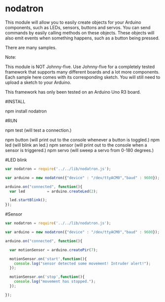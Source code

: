 # nodatron

This module will allow you to easily create objects for your
Arduino components, such as LEDs, sensors, buttons and servos.  You can send commands
by easily calling methods on these objects.  These objects will also emit events when
something happens, such as a button being pressed.  

There are many samples.  

Note:  

This module is NOT Johnny-five.  Use Johnny-five for a completely tested framework that supports
many different boards and a lot more components. Each sample here comes with its corresponding sketch.
You will still need to upload a sketch to your Arduino.

This framework has only been tested on an Arduino Uno R3 board.

#INSTALL

npm install nodatron

#RUN

npm test (will test a connection.)

npm button (will print out to the console whenever a button is toggled.)
npm led (will blink an led.)
npm sensor (will print out to the console when a sensor is triggered.)
npm servo (will sweep a servo from 0-180 degrees.)


#LED blink
```javascript
var nodatron = require('../../lib/nodatron.js');

var arduino = new nodatron({"device" : "/dev/ttyACM0","baud" : 9600});

arduino.on("connected", function(){
  var led          = arduino.createLed(2);

  led.startBlink();
});
```

#Sensor
```javascript
var nodatron = require('../../lib/nodatron.js');

var arduino = new nodatron({"device" : "/dev/ttyACM0","baud" : 9600});

arduino.on("connected", function(){

  var motionSensor = arduino.createPir(7);

  motionSensor.on('start',function(){
    console.log("sensor detected some movement! Intruder alert!");
  });

  motionSensor.on('stop',function(){
    console.log("movement has stopped.");
  });

});
```
